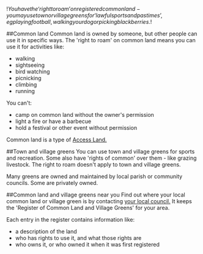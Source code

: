 $!You have the ‘right to roam’ on registered common land - you may use town or village greens for ‘lawful sports and pastimes’, eg playing football, walking your dog or picking blackberries.$!

##Common land
Common land is owned by someone, but other people can use it in specific ways. The 'right to roam' on common land means you can use it for activities like:

+ walking
+ sightseeing
+ bird watching
+ picnicking
+ climbing
+ running

You can't:

+ camp on common land without the owner's permission
+ light a fire or have a barbecue
+ hold a festival or other event without permission

Common land is a type of [Access Land.](/right-of-way-open-access-land/open-access-land "Open access land")

##Town and village greens
You can use town and village greens for sports and recreation. Some also have 'rights of common' over them - like grazing livestock. The right to roam doesn't apply to town and village greens.

Many greens are owned and maintained by local parish or community councils. Some are privately owned. 

##Common land and village greens near you
Find out where your local common land or village green is by contacting [your local council.](/find-your-local-park "Find your local park") It keeps the 'Register of Common Land and Village Greens' for your area. 

Each entry in the register contains information like:

+ a description of the land
+ who has rights to use it, and what those rights are
+ who owns it, or who owned it when it was first registered

